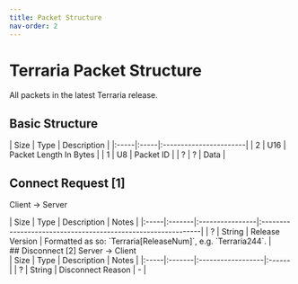 ```yaml
---
title: Packet Structure
nav-order: 2
---
```


# Terraria Packet Structure
All packets in the latest Terraria release.

## Basic Structure
<div>
| Size | Type | Description            |
|:-----|:-----|:-----------------------|
| 2    | U16  | Packet Length In Bytes |
| 1    | U8   | Packet ID              |
| ?    | ?    | Data                   |
</div>

## Connect Request [1]
Client -> Server
<div>
| Size | Type   | Description     | Notes                                                        |
|:-----|:-------|:----------------|:-------------------------------------------------------------|
| ?    | String | Release Version | Formatted as so: `Terraria[ReleaseNum]`, e.g. `Terraria244`. |
</div>
## Disconnect [2]
Server -> Client

<div>
| Size | Type   | Description       | Notes |
|:-----|:-------|:------------------|:------|
| ?    | String | Disconnect Reason | -     |
</div>